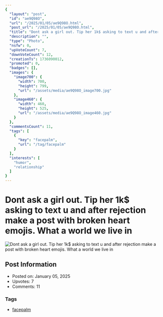 ```yaml
---
{
  "layout": "post",
  "id": "ae9Q98O",
  "url": "/2025/01/05/ae9Q98O.html",
  "post_url": "/2025/01/05/ae9Q98O.html",
  "title": "Dont ask a girl out. Tip her 1k$ asking to text u and after rejection make a post with broken heart emojis. What a world we live in",
  "description": "",
  "type": "Photo",
  "nsfw": 0,
  "upVoteCount": 7,
  "downVoteCount": 12,
  "creationTs": 1736090012,
  "promoted": 0,
  "badges": [],
  "images": {
    "image700": {
      "width": 700,
      "height": 799,
      "url": "/assets/media/ae9Q98O_image700.jpg"
    },
    "image460": {
      "width": 460,
      "height": 525,
      "url": "/assets/media/ae9Q98O_image460.jpg"
    }
  },
  "commentsCount": 11,
  "tags": [
    {
      "key": "facepalm",
      "url": "/tag/facepalm"
    }
  ],
  "interests": [
    "humor",
    "relationship"
  ]
}
---
```


# Dont ask a girl out. Tip her 1k$ asking to text u and after rejection make a post with broken heart emojis. What a world we live in

![Dont ask a girl out. Tip her 1k$ asking to text u and after rejection make a post with broken heart emojis. What a world we live in](/assets/media/ae9Q98O_image700.jpg)

## Post Information

- Posted on: January 05, 2025
- Upvotes: 7
- Comments: 11

### Tags

- [facepalm](/tag/facepalm)
